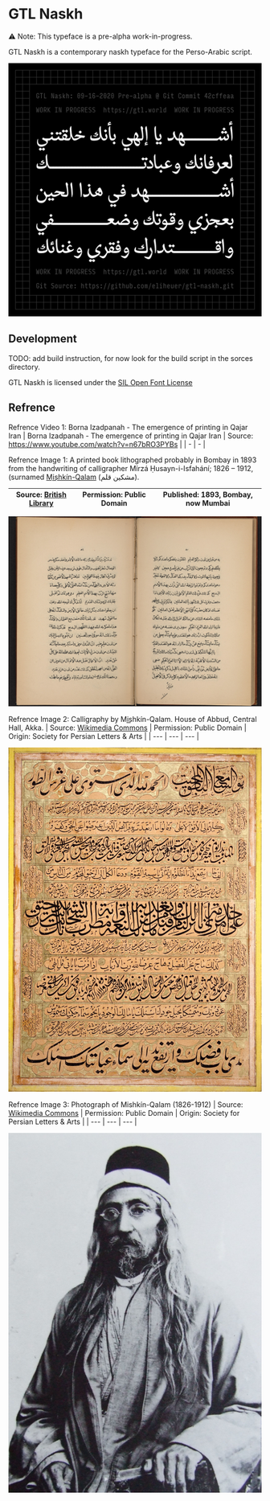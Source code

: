 # GTL Naskh
⚠️
Note: This typeface is a pre-alpha work-in-progress.

GTL Naskh is a contemporary naskh typeface for the Perso-Arabic script.

![Basic specimen](documentation/instagram/salah-001.png)

## Development
TODO: add build instruction, for now look for the build script in the sorces directory.

GTL Naskh is licensed under the [SIL Open Font License](OFL.txt)

## Refrence

Refrence Video 1: Borna Izadpanah - The emergence of printing in Qajar Iran
| Borna Izadpanah - The emergence of printing in Qajar Iran | Source: https://www.youtube.com/watch?v=n67bRO3PYBs |
| - | - |

Refrence Image 1: A printed book lithographed probably in Bombay in 1893 from the handwriting of calligrapher Mírzá Ḥusayn-i-Isfahání; 1826 – 1912, (surnamed [Mis͟hkín-Qalam](https://en.wikipedia.org/wiki/Mishk%C3%ADn-Qalam) (مشكین قلم).

| Source: [British Library](https://www.bl.uk/collection-items/bahaullahs-letter-to-queen-victoria) | Permission: Public Domain | Published: 1893, Bombay, now Mumbai |
| --- | --- | --- |

![Refrence Image 1](documentation/refrence/1.jpg)

Refrence Image 2: Calligraphy by Mis͟hkín-Qalam. House of Abbud, Central Hall, Akka.
| Source: [Wikimedia Commons](https://commons.wikimedia.org/wiki/File:Mishkin-Qalam-23.JPG) | Permission: Public Domain | Origin: Society for Persian Letters & Arts |
| --- | --- | --- |

![Refrence Image 2](documentation/refrence/2.jpg)

Refrence Image 3: Photograph of Mishkín-Qalam (1826-1912)
| Source: [Wikimedia Commons](https://commons.wikimedia.org/wiki/File:Mishkin-Qalam-1.JPG) | Permission: Public Domain | Origin: Society for Persian Letters & Arts |
| --- | --- | --- |

![Refrence Image 3](documentation/refrence/3.jpg)
